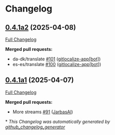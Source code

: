 # Changelog

## [0.4.1a2](https://github.com/OpenVoiceOS/ovos-skill-news/tree/0.4.1a2) (2025-04-08)

[Full Changelog](https://github.com/OpenVoiceOS/ovos-skill-news/compare/0.4.1a1...0.4.1a2)

**Merged pull requests:**

- da-dk/translate [\#101](https://github.com/OpenVoiceOS/ovos-skill-news/pull/101) ([gitlocalize-app[bot]](https://github.com/apps/gitlocalize-app))
- es-es/translate [\#100](https://github.com/OpenVoiceOS/ovos-skill-news/pull/100) ([gitlocalize-app[bot]](https://github.com/apps/gitlocalize-app))

## [0.4.1a1](https://github.com/OpenVoiceOS/ovos-skill-news/tree/0.4.1a1) (2025-04-07)

[Full Changelog](https://github.com/OpenVoiceOS/ovos-skill-news/compare/0.4.0...0.4.1a1)

**Merged pull requests:**

- More streams [\#91](https://github.com/OpenVoiceOS/ovos-skill-news/pull/91) ([JarbasAl](https://github.com/JarbasAl))



\* *This Changelog was automatically generated by [github_changelog_generator](https://github.com/github-changelog-generator/github-changelog-generator)*
